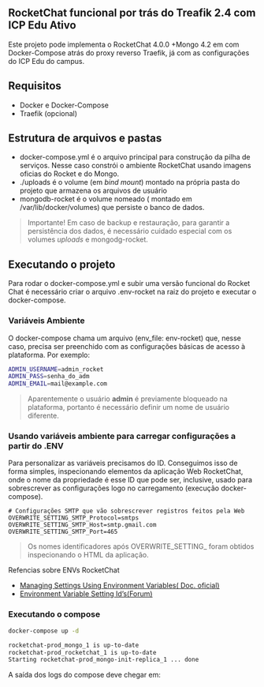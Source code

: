 ## RocketChat funcional por trás do Treafik 2.4 com ICP Edu Ativo
Este projeto pode implementa o RocketChat 4.0.0 +Mongo 4.2 em com Docker-Compose atrás do proxy reverso Traefik, já com as configurações 
do ICP Edu  do campus.

## Requisitos
- Docker e Docker-Compose
- Traefik (opcional)

## Estrutura de arquivos e pastas

- docker-compose.yml é o arquivo principal para construção da pilha de serviços. Nesse caso constrói o ambiente RocketChat usando imagens oficias do Rocket e do Mongo.
- ./uploads é o volume (em _bind mount_) montado na própria pasta do projeto que armazena os arquivos de usuário
- mongodb-rocket é o volume nomeado ( montado em /var/lib/docker/volumes) que persiste o banco de dados.

> Importante! Em caso de backup e restauração, para garantir a persistência dos dados, é necessário cuidado especial com os volumes _uploads_ e mongodg-rocket.

## Executando o projeto 
Para rodar o docker-compose.yml e subir uma versão funcional do Rocket Chat é necessário criar o arquivo .env-rocket na raiz do projeto e executar o docker-compose.

### Variáveis Ambiente
O docker-compose chama um arquivo (env_file: env-rocket) que, nesse caso, precisa ser preenchido com as configurações básicas de acesso à plataforma. Por exemplo:

```bash
ADMIN_USERNAME=admin_rocket
ADMIN_PASS=senha_do_adm
ADMIN_EMAIL=mail@example.com

```

> Aparentemente o usuário **admin** é previamente bloqueado na plataforma, portanto é necessário definir um nome de usuário diferente.

### Usando variáveis ambiente para carregar configurações a partir do .ENV
Para personalizar as variáveis precisamos do ID. Conseguimos isso de forma simples, inspecionando elementos da aplicação Web RocketChat, onde o nome da propriedade é esse ID que pode ser, inclusive, usado para sobrescrever as configurações logo no carregamento (execução docker-compose).

```shell
# Configurações SMTP que vão sobrescrever registros feitos pela Web
OVERWRITE_SETTING_SMTP_Protocol=smtps
OVERWRITE_SETTING_SMTP_Host=smtp.gmail.com
OVERWRITE_SETTING_SMTP_Port=465

```
> Os nomes identificadores após OVERWRITE_SETTING_ foram obtidos inspecionando o HTML da aplicação.

Refencias sobre ENVs RocketChat

- [Managing Settings Using Environment Variables( Doc. oficial)](https://docs.rocket.chat/guides/administration/misc.-admin-guides/settings-via-env-vars)
- [Environment Variable Setting Id’s(Forum)](https://forums.rocket.chat/t/environment-variable-setting-ids/1741)

### Executando o compose

```bash
docker-compose up -d

rocketchat-prod_mongo_1 is up-to-date
rocketchat-prod_rocketchat_1 is up-to-date
Starting rocketchat-prod_mongo-init-replica_1 ... done


```
A saída dos logs do compose deve chegar em:
```bash


```
